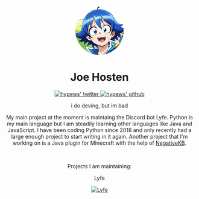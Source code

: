 <p align="center">
    <img style="border-radius: 100px" width="128" height="128" src="https://github.com/hypewsthedev/hypewsthedev/blob/main/14.png?raw=true?size=4000">
</p>

<h1 align="center">Joe Hosten</h1>

<p align="center">
  <a href="https://twitter.com/hyqrogen">
    <img alt="hypews' twitter" width="22px" src="https://cdn.jsdelivr.net/npm/simple-icons@v3/icons/twitter.svg" />
  </a>

  <a href="https://github.com/hypewsthedev">
    <img alt="hypews' github" width="22px" src="https://cdn.jsdelivr.net/npm/simple-icons@v3/icons/github.svg" />
  </a>

<br/>

<p align="center">
    i do deving, but im bad
</p>

<p align="center">
    My main project at the moment is maintaing the Discord bot Lyfe. Python is my main language but I am steadily learning other languages like Java and JavaScript. I have been coding Python since 2018 and only recently had a large enough project to start writing in it again. Another project that I'm working on is a Java plugin for Minecraft with the help of <a href="https://github.com/NegativeKB">NegativeKB</a>.
</p>

<br/>

<p align="center">
    Projects I am maintaining:
</p>
<p align="center">
    Lyfe
</p>
<p align="center">
  <a href="https://www.github.com/uhmarco/lyfe">
    <img alt="Lyfe" width="22px" src="https://media.discordapp.net/attachments/781264177834491975/782875880279244821/lyfeblack.png" />
  </a>
</p>

<br/>
